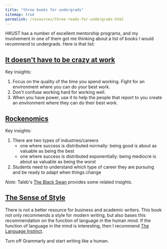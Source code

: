 ```yaml
---
title: "three books for undergrads"
sitemap: true
permalink: /resources/three-reads-for-undergrads.html
---
```


HKUST has a number of excellent mentorship programs, and my involvement in one of them got me thinking about a list of books I would recommend to undergrads. Here is that list:

## [It doesn't have to be crazy at work](https://basecamp.com/books/calm)

Key insights:

1. Focus on the quality of the time you spend working. Fight for an environment where you can do your best work.
2. Don't confuse working hard for working well.
3. When you have power, use it to help the people that report to you create an environment where they can do their best work.

## [Rockenomics](https://www.penguinrandomhouse.com/books/564519/rockonomics-by-alan-b-krueger/)

Key insights:

1. There are two types of industries/careers
	- one where success is distributed normally: being good is about as valuable as being the best
	- one where success is distributed exponentially: being mediocre is about as valuable as being the worst
2. Students need to understand which type of career they are pursuing and be ready to adapt when things change

_Note:_ Taleb's [The Black Swan](https://www.amazon.com/Black-Swan-Improbable-Robustness-Fragility/dp/081297381X) provides some related insights.

## [The Sense of Style](https://www.amazon.com/Sense-Style-Thinking-Persons-Writing/dp/0143127799)

There is not a better resource for business and academic writers. This book not only recommends a style for modern writing, but also bases this recommendation on the function of language in the human mind. If the function of language in the mind is interesting, then I recommend [The Language Instinct](https://stevenpinker.com/publications/language-instinct).  

Turn off Grammarly and start writing like a human.

